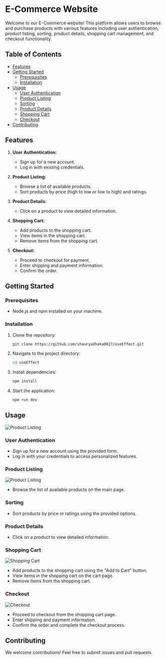 # E-Commerce Website

Welcome to our E-Commerce website! This platform allows users to browse and purchase products with various features including user authentication, product listing, sorting, product details, shopping cart management, and checkout functionality.

## Table of Contents
- [Features](#features)
- [Getting Started](#getting-started)
  - [Prerequisites](#prerequisites)
  - [Installation](#installation)
- [Usage](#usage)
  - [User Authentication](#user-authentication)
  - [Product Listing](#product-listing)
  - [Sorting](#sorting)
  - [Product Details](#product-details)
  - [Shopping Cart](#shopping-cart)
  - [Checkout](#checkout)
- [Contributing](#contributing)

## Features

1. **User Authentication:**
   - Sign up for a new account.
   - Log in with existing credentials.

2. **Product Listing:**
   - Browse a list of available products.
   - Sort products by price (high to low or low to high) and ratings.

3. **Product Details:**
   - Click on a product to view detailed information.

4. **Shopping Cart:**
   - Add products to the shopping cart.
   - View items in the shopping cart.
   - Remove items from the shopping cart.

5. **Checkout:**
   - Proceed to checkout for payment.
   - Enter shipping and payment information.
   - Confirm the order.

## Getting Started

### Prerequisites
- Node.js and npm installed on your machine.

### Installation
1. Clone the repository: 
    ```bash
    git clone https://github.com/shauryadhaka0027/useEffect.git
    ```
2. Navigate to the project directory:
    ```bash
    cd useEffect
    ```
3. Install dependencies:
    ```bash
    npm install
    ```
4. Start the application:
    ```bash
    npm run dev
    ```

## Usage
![Product Listing](https://github.com/user-attachments/assets/909881a8-4775-4b58-82be-b9d8c40c63b9)

### User Authentication

- Sign up for a new account using the provided form.
- Log in with your credentials to access personalized features.

### Product Listing
![Product Listing](https://github.com/user-attachments/assets/909881a8-4775-4b58-82be-b9d8c40c63b9)

- Browse the list of available products on the main page.

### Sorting

- Sort products by price or ratings using the provided options.

### Product Details

- Click on a product to view detailed information.

### Shopping Cart
![Shopping Cart](https://github.com/user-attachments/assets/6e1a2e84-1d4f-45d7-8eda-508bb5efb4c5)

- Add products to the shopping cart using the "Add to Cart" button.
- View items in the shopping cart on the cart page.
- Remove items from the shopping cart.

### Checkout
![Checkout](https://github.com/user-attachments/assets/88604118-7536-4893-802b-805daef020b1)

- Proceed to checkout from the shopping cart page.
- Enter shipping and payment information.
- Confirm the order and complete the checkout process.

## Contributing

We welcome contributions! Feel free to submit issues and pull requests.
